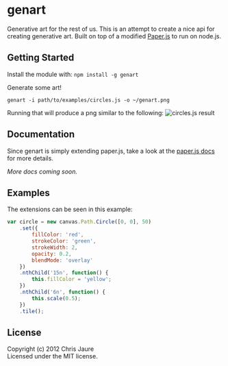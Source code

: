# genart
Generative art for the rest of us. This is an attempt to create a nice api for creating generative art. Built on top of a modified [Paper.js](https://github.com/paperjs/paper.js) to run on node.js.

## Getting Started
Install the module with: `npm install -g genart`

Generate some art!

```
genart -i path/to/examples/circles.js -o ~/genart.png
```

Running that will produce a png similar to the following:
![circles.js result](http://cleverchris.com/genart.png)

## Documentation
Since genart is simply extending paper.js, take a look at the [paper.js docs](http://paperjs.org/reference/) for more details.

_More docs coming soon._

## Examples
The extensions can be seen in this example:
```javascript
var circle = new canvas.Path.Circle([0, 0], 50)
	.set({
		fillColor: 'red',
		strokeColor: 'green',
		strokeWidth: 2,
		opacity: 0.2,
		blendMode: 'overlay'
	})
	.nthChild('15n', function() {
		this.fillColor = 'yellow';
	})
	.nthChild('6n', function() {
		this.scale(0.5);
	})
	.tile();
```

## License
Copyright (c) 2012 Chris Jaure  
Licensed under the MIT license.
